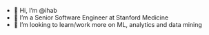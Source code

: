 - 👋 Hi, I’m @ihab
- 👀 I’m a Senior Software Engineer at Stanford Medicine  
- 💞️ I’m looking to learn/work more on ML, analytics and data mining 

<!---
ihabzee/ihabzee is a ✨ special ✨ repository because its `README.md` (this file) appears on your GitHub profile.
You can click the Preview link to take a look at your changes.
--->
